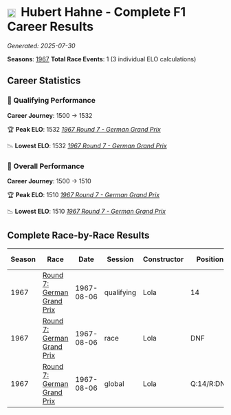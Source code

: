 # <img src="https://upload.wikimedia.org/wikipedia/commons/b/ba/Flag_of_Germany.svg" alt="Germany" width="20" height="auto" style="vertical-align: middle; margin-right: 5px;" onerror="this.outerHTML='🇩🇪'; this.style.marginRight='5px';"/> Hubert Hahne - Complete F1 Career Results

*Generated: 2025-07-30*

**Seasons**: [1967](../seasons/1967-season-report.md)
**Total Race Events**: 1 (3 individual ELO calculations)

## Career Statistics

### 🏁 Qualifying Performance
**Career Journey**: 1500 → 1532

🏆 **Peak ELO**: 1532
   *[1967 Round 7 - German Grand Prix](../seasons/1967-season-report.md#round-7-german-grand-prix)*

📉 **Lowest ELO**: 1532
   *[1967 Round 7 - German Grand Prix](../seasons/1967-season-report.md#round-7-german-grand-prix)*

### 🌟 Overall Performance
**Career Journey**: 1500 → 1510

🏆 **Peak ELO**: 1510
   *[1967 Round 7 - German Grand Prix](../seasons/1967-season-report.md#round-7-german-grand-prix)*

📉 **Lowest ELO**: 1510
   *[1967 Round 7 - German Grand Prix](../seasons/1967-season-report.md#round-7-german-grand-prix)*


## Complete Race-by-Race Results

| Season | Race | Date | Session | Constructor | Position | Starting ELO | ELO Change | Final ELO | Teammate |
|--------|------|------|---------|-------------|----------|--------------|------------|-----------|----------|
| 1967 | [Round 7: German Grand Prix](../seasons/1967-season-report.md#round-7-german-grand-prix) | 1967-08-06 | qualifying | Lola | 14 | 1500 | +32 | 1532 | <img src="https://upload.wikimedia.org/wikipedia/commons/thumb/8/83/Flag_of_the_United_Kingdom_%283-5%29.svg/512px-Flag_of_the_United_Kingdom_%283-5%29.svg.png?20250726143817" alt="United Kingdom" width="20" height="auto" style="vertical-align: middle; margin-right: 5px;" onerror="this.outerHTML='🇬🇧'; this.style.marginRight='5px';"/> David Hobbs |
| 1967 | [Round 7: German Grand Prix](../seasons/1967-season-report.md#round-7-german-grand-prix) | 1967-08-06 | race | Lola | DNF | 1500 | N/A | 1500 | <img src="https://upload.wikimedia.org/wikipedia/commons/thumb/8/83/Flag_of_the_United_Kingdom_%283-5%29.svg/512px-Flag_of_the_United_Kingdom_%283-5%29.svg.png?20250726143817" alt="United Kingdom" width="20" height="auto" style="vertical-align: middle; margin-right: 5px;" onerror="this.outerHTML='🇬🇧'; this.style.marginRight='5px';"/> David Hobbs |
| 1967 | [Round 7: German Grand Prix](../seasons/1967-season-report.md#round-7-german-grand-prix) | 1967-08-06 | global | Lola | Q:14/R:DNF | 1500 | +10 | 1510 | <img src="https://upload.wikimedia.org/wikipedia/commons/thumb/8/83/Flag_of_the_United_Kingdom_%283-5%29.svg/512px-Flag_of_the_United_Kingdom_%283-5%29.svg.png?20250726143817" alt="United Kingdom" width="20" height="auto" style="vertical-align: middle; margin-right: 5px;" onerror="this.outerHTML='🇬🇧'; this.style.marginRight='5px';"/> David Hobbs |
